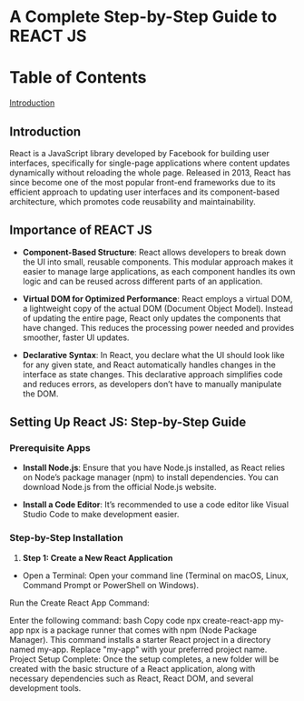 # A Complete Step-by-Step Guide to REACT JS

# Table of Contents

[Introduction](#introduction)

## Introduction 

React is a JavaScript library developed by Facebook for building user interfaces, specifically for single-page applications where content updates dynamically without reloading the whole page. Released in 2013, React has since become one of the most popular front-end frameworks due to its efficient approach to updating user interfaces and its component-based architecture, which promotes code reusability and maintainability.

## Importance of REACT JS

- **Component-Based Structure**: React allows developers to break down the UI into small, reusable components. This modular approach makes it easier to manage large applications, as each component handles its own logic and can be reused across different parts of an application.

- **Virtual DOM for Optimized Performance**: React employs a virtual DOM, a lightweight copy of the actual DOM (Document Object Model). Instead of updating the entire page, React only updates the components that have changed. This reduces the processing power needed and provides smoother, faster UI updates.

- **Declarative Syntax**: In React, you declare what the UI should look like for any given state, and React automatically handles changes in the interface as state changes. This declarative approach simplifies code and reduces errors, as developers don’t have to manually manipulate the DOM.

## Setting Up React JS: Step-by-Step Guide

### Prerequisite Apps

- **Install Node.js**: Ensure that you have Node.js installed, as React relies on Node’s package manager (npm) to install dependencies. You can download Node.js from the official Node.js website.

- **Install a Code Editor**: It’s recommended to use a code editor like Visual Studio Code to make development easier.

### Step-by-Step Installation

1. **Step 1: Create a New React Application**

- Open a Terminal: Open your command line (Terminal on macOS, Linux, Command Prompt or PowerShell on Windows).

Run the Create React App Command:

Enter the following command:
bash
Copy code
npx create-react-app my-app
npx is a package runner that comes with npm (Node Package Manager). This command installs a starter React project in a directory named my-app.
Replace "my-app" with your preferred project name.
Project Setup Complete: Once the setup completes, a new folder will be created with the basic structure of a React application, along with necessary dependencies such as React, React DOM, and several development tools.

